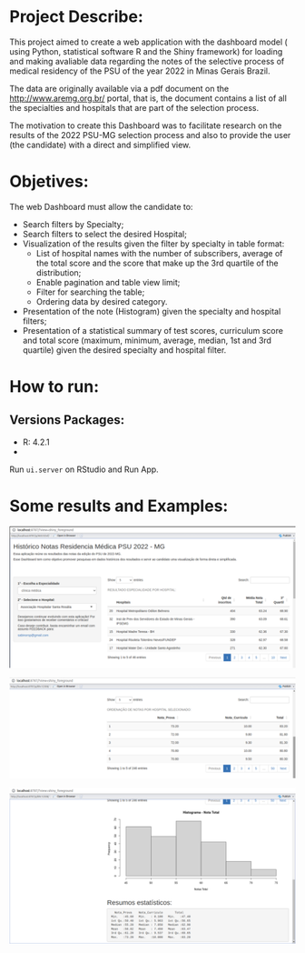 # Project Describe: 
  This project aimed to create a web application with the dashboard model ( using Python, statistical software R and the Shiny framework) for loading and making avaliable data regarding the notes of the selective process of medical residency of the PSU of the year 2022 in Minas Gerais Brazil. 
  
  The data are originally available via a pdf document on the http://www.aremg.org.br/ portal, that is, the document contains a list of all the specialties and hospitals that are part of the selection process.
  
  The motivation to create this Dashboard was to facilitate research on the results of the 2022 PSU-MG selection process and also to provide the user (the candidate) with a direct and simplified view.

# Objetives: 
The web Dashboard must allow the candidate to:
  * Search filters by Specialty;  
  * Search filters to select the desired Hospital;  
  * Visualization of the results given the filter by specialty in table format:
    * List of hospital names with the number of subscribers, average of the total score and the score that make up the 3rd quartile of the distribution;  
    * Enable pagination and table view limit;  
    * Filter for searching the table;  
    * Ordering data by desired category.  
  * Presentation of the note (Histogram) given the specialty and hospital filters;  
  * Presentation of a statistical summary of test scores, curriculum score and total score (maximum, minimum, average, median, 1st and 3rd quartile) given the desired specialty and hospital filter.

# How to run: 
## Versions Packages: 
  * R: 4.2.1
  * 
 Run `ui.server` on RStudio and Run App.

# Some results and Examples: 

![](/img_examples/front1.png "Figure-1")

![](/img_examples/front2.png "Figure-2")

![](/img_examples/front3.png "Figure-3")
